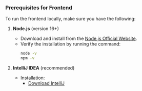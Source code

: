 ### Prerequisites for Frontend

To run the frontend locally, make sure you have the following:

1. **Node.js** (version 16+)
   - Download and install from the [Node.js Official Website](https://nodejs.org/en/download/prebuilt-installer).
   - Verify the installation by running the command:
     ```bash
     node -v
     npm -v
     ```

2. **IntelliJ IDEA** (recommended)
   - Installation:
      - [Download IntelliJ](https://www.jetbrains.com/idea/download/?section=windows)
